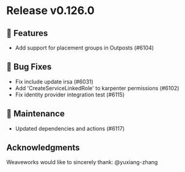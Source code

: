 # Release v0.126.0

## 🚀 Features

- Add support for placement groups in Outposts (#6104)

## 🐛 Bug Fixes

- Fix include update irsa (#6031)
- Add 'CreateServiceLinkedRole' to karpenter permissions (#6102)
- Fix identity provider integration test (#6115)

## 🧰 Maintenance

- Updated dependencies and actions (#6117)

## Acknowledgments
Weaveworks would like to sincerely thank:
@yuxiang-zhang